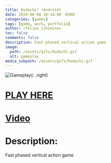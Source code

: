 ```yaml
---
title: Kodachi! (Android)
date: 2019-06-08 18:10:00 -0300
categories: [games]
tags: [game, work, portfolio]
author: <felipe_ishimine>
toc: false
comments: false
description: Fast phased vertical action game
image:
  path: /assets/gifs/kodachi.gif
  alt: gameplay  
media_subpath: /assets/gifs/kodachi.gif
---
```



![Gameplay](/assets/gifs/PetMeHard.gif){: .right}

# [PLAY HERE](https://play.google.com/store/apps/details?id=com.gameever.bouncycatsta)

# [Video](https://www.youtube.com/watch?v=BmcnYdrx-i4&t=18s)

# Description:
Fast phased vertical action game